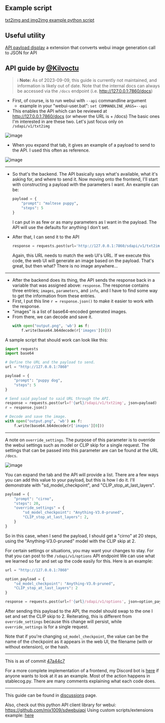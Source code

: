 ## Example script
[txt2img and img2img example python script](https://gist.github.com/w-e-w/0f37c04c18e14e4ee1482df5c4eb9f53)
## Useful utility
[API payload display](https://github.com/huchenlei/sd-webui-api-payload-display) a extension that converts webui image generation call to JSON for API
###

## API guide by [@Kilvoctu](https://github.com/Kilvoctu)
> ℹ️ **Note:**
> As of 2023-09-09, this guide is currently not maintained, and information is likely out of date. Note that the internal docs can always be accessed via the `/docs` endpoint (i.e. http://127.0.0.1:7860/docs)

- First, of course, is to run webui with `--api` commandline argument
  - example in your "webui-user.bat": `set COMMANDLINE_ARGS=--api`
- This enables the API which can be reviewed at http://127.0.0.1:7860/docs (or whever the URL is + /docs)
The basic ones I'm interested in are these two. Let's just focus only on ` /sdapi/v1/txt2img`

![image](https://user-images.githubusercontent.com/2993060/198171114-ed1c5edd-76ce-4c34-ad73-04e388423162.png)

- When you expand that tab, it gives an example of a payload to send to the API. I used this often as reference.

![image](https://user-images.githubusercontent.com/2993060/198171454-5b826ded-5e73-4249-9c0c-a97b32c42569.png)

------

- So that's the backend. The API basically says what's available, what it's asking for, and where to send it. Now moving onto the frontend, I'll start with constructing a payload with the parameters I want. An example can be:
  ```py
  payload = {
      "prompt": "maltese puppy",
      "steps": 5
  }
  ```
  I can put in as few or as many parameters as I want in the payload. The API will use the defaults for anything I don't set.

- After that, I can send it to the API
  ```py
  response = requests.post(url='http://127.0.0.1:7860/sdapi/v1/txt2img', json=payload)
  ```
  Again, this URL needs to match the web UI's URL.
  If we execute this code, the web UI will generate an image based on the payload. That's great, but then what? There is no image anywhere...

------

- After the backend does its thing, the API sends the response back in a variable that was assigned above: `response`. The response contains three entries; `images`, `parameters`, and `info`, and I have to find some way to get the information from these entries.
- First, I put this line `r = response.json()` to make it easier to work with the response.
- "images" is a list of base64-encoded generated images.
- From there, we can decode and save it.
  ```python
  with open("output.png", 'wb') as f:
      f.write(base64.b64decode(r['images'][0]))
  ```

A sample script that should work can look like this:
```py
import requests
import base64

# Define the URL and the payload to send.
url = "http://127.0.0.1:7860"

payload = {
    "prompt": "puppy dog",
    "steps": 5
}

# Send said payload to said URL through the API.
response = requests.post(url=f'{url}/sdapi/v1/txt2img', json=payload)
r = response.json()

# Decode and save the image.
with open("output.png", 'wb') as f:
    f.write(base64.b64decode(r['images'][0]))
```
-----
A note on `override_settings`.
The purpose of this parameter is to override the webui settings such as model or CLIP skip for a single request. The settings that can be passed into this parameter are can be found at the URL `/docs`.

![image](https://user-images.githubusercontent.com/2993060/202877368-c31a6e9e-0d05-40ec-ade0-49ed2c4be22b.png)

You can expand the tab and the API will provide a list. There are a few ways you can add this value to your payload, but this is how I do it. I'll demonstrate with "sd_model_checkpoint", and "CLIP_stop_at_last_layers".

```py
payload = {
    "prompt": "cirno",
    "steps": 20,
    "override_settings" = {
        "sd_model_checkpoint": "Anything-V3.0-pruned",
        "CLIP_stop_at_last_layers": 2,
    }
}
```
So in this case, when I send the payload, I should get a "cirno" at 20 steps, using the "Anything-V3.0-pruned" model with the CLIP skip at 2.

For certain settings or situations, you may want your changes to stay. For that you can post to the `/sdapi/v1/options` API endpoint
We can use what we learned so far and set up the code easily for this. Here is an example:
```py
url = "http://127.0.0.1:7860"

option_payload = {
    "sd_model_checkpoint": "Anything-V3.0-pruned",
    "CLIP_stop_at_last_layers": 2
}

response = requests.post(url=f'{url}/sdapi/v1/options', json=option_payload)
```
After sending this payload to the API, the model should swap to the one I set and set the CLIP skip to 2. Reiterating, this is different from `override_settings` because this change will persist, while `override_settings` is for a single request.

Note that if you're changing `sd_model_checkpoint`, the value can be the name of the checkpoint as it appears in the web UI, the filename (with or without extension), or the hash.

-----

This is as of commit [47a44c7](https://github.com/AUTOMATIC1111/stable-diffusion-webui/commit/47a44c7e421b98ca07e92dbf88769b04c9e28f86)

For a more complete implementation of a frontend, my Discord bot is [here](https://github.com/Kilvoctu/aiyabot) if anyone wants to look at it as an example. Most of the action happens in stablecog.py. There are many comments explaining what each code does.

------

This guide can be found in [discussions](https://github.com/AUTOMATIC1111/stable-diffusion-webui/discussions/3734) page.

Also, check out this python API client library for webui: https://github.com/mix1009/sdwebuiapi
Using custom scripts/extensions example: [here](https://github.com/mix1009/sdwebuiapi/commit/fe269dc2d4f8a98e96c63c8a7d3b5f039625bc18)